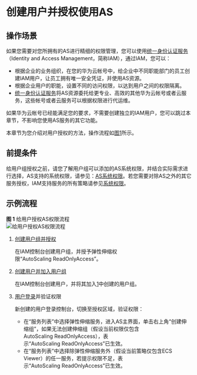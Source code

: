 # 创建用户并授权使用AS<a name="as_07_0102"></a>

## 操作场景<a name="section2495449014355"></a>

如果您需要对您所拥有的AS进行精细的权限管理，您可以使用[统一身份认证服务](https://support.huaweicloud.com/usermanual-iam/iam_01_0001.html)（Identity and Access Management，简称IAM），通过IAM，您可以：

-   根据企业的业务组织，在您的华为云帐号中，给企业中不同职能部门的员工创建IAM用户，让员工拥有唯一安全凭证，并使用AS资源。
-   根据企业用户的职能，设置不同的访问权限，以达到用户之间的权限隔离。
-   [统一身份认证服务](https://support.huaweicloud.com/usermanual-iam/iam_01_0001.html)将AS资源委托给更专业、高效的其他华为云帐号或者云服务，这些帐号或者云服务可以根据权限进行代运维。

如果华为云帐号已经能满足您的要求，不需要创建独立的IAM用户，您可以跳过本章节，不影响您使用AS服务的其它功能。

本章节为您介绍对用户授权的方法，操作流程如[图1](#fig1515164216142)所示。

## 前提条件<a name="section6126111243014"></a>

给用户组授权之前，请您了解用户组可以添加的AS系统权限，并结合实际需求进行选择，AS支持的系统权限，请参见：[AS系统权限](https://support.huaweicloud.com/productdesc-as/as_pro_0007.html)。若您需要对除AS之外的其它服务授权，IAM支持服务的所有策略请参见[系统权限](https://support.huaweicloud.com/usermanual-permissions/zh-cn_topic_0063498930.html)。

## 示例流程<a name="section203711514125317"></a>

**图 1**  给用户授权AS权限流程<a name="fig1515164216142"></a>  
![](figures/给用户授权AS权限流程.jpg "给用户授权AS权限流程")

1.  <a name="li10176121316284"></a>[创建用户组并授权](https://support.huaweicloud.com/usermanual-iam/iam_03_0001.html)

    在IAM控制台创建用户组，并授予弹性伸缩权限“AutoScaling ReadOnlyAccess”。

2.  [创建用户并加入用户组](https://support.huaweicloud.com/usermanual-iam/iam_02_0001.html)

    在IAM控制台创建用户，并将其加入[1](#li10176121316284)中创建的用户组。

3.  [用户登录](https://support.huaweicloud.com/usermanual-iam/iam_01_0552.html)并验证权限

    新创建的用户登录控制台，切换至授权区域，验证权限：

    -   在“服务列表”中选择弹性伸缩服务，进入AS主界面，单击右上角“创建伸缩组”，如果无法创建伸缩组（假设当前权限仅包含AutoScaling ReadOnlyAccess），表示“AutoScaling ReadOnlyAccess”已生效。
    -   在“服务列表”中选择除弹性伸缩服务外（假设当前策略仅包含ECS Viewer）的任一服务，若提示权限不足，表示“AutoScaling ReadOnlyAccess”已生效。


